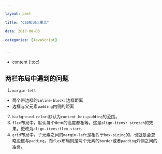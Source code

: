 ```yaml
---

layout: post

title: "CSS知识点重温"

date: 2017-08-03

categories: [JavaScript]


---
```


* content
{:toc}

## 两栏布局中遇到的问题
1. ``margin-left``
 - 两个带边框的``inline-block``: 边框距离
 - 边框与父元素``padding``内侧的距离
2. ``background-color``:默认为``content-box``+``padding``的范围。
3. ``flex``布局中，默认每个item的高度都相等。这是``align-items: stretch``的效果。更改为``align-items:flex-start``.
4. ``grid``布局中，子元素之间的``margin-left``是相对于``box-sizing``的，也就是会忽略边框与``padding``。而``flex``布局则是两个元素的``border``或者``padding``外侧之间的距离。


